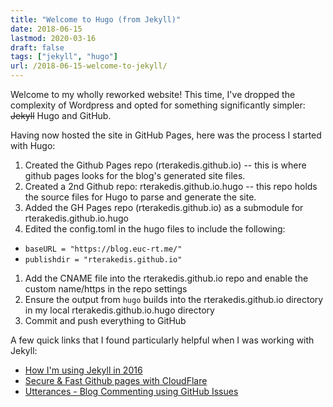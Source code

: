 ```yaml
---
title: "Welcome to Hugo (from Jekyll)"
date: 2018-06-15
lastmod: 2020-03-16
draft: false
tags: ["jekyll", "hugo"]
url: /2018-06-15-welcome-to-jekyll/
---
```


Welcome to my wholly reworked website!  This time, I've dropped the complexity of Wordpress and opted for something significantly simpler:  ~~Jekyll~~ Hugo and GitHub.  

Having now hosted the site in GitHub Pages, here was the process I started with Hugo:

1. Created the Github Pages repo (rterakedis.github.io) -- this is where github pages looks for the blog's generated site files.
1. Created a 2nd Github repo:  rterakedis.github.io.hugo -- this repo holds the source files for Hugo to parse and generate the site.
1. Added the GH Pages repo (rterakedis.github.io) as a submodule for rterakedis.github.io.hugo
1. Edited the config.toml in the hugo files to include the following:
  * `baseURL = "https://blog.euc-rt.me/"`
  * `publishdir = "rterakedis.github.io"`
1. Add the CNAME file into the rterakedis.github.io repo and enable the custom name/https in the repo settings
1. Ensure the output from `hugo` builds into the rterakedis.github.io directory in my local rterakedis.github.io.hugo directory
1. Commit and push everything to GitHub



A few quick links that I found particularly helpful when I was working with Jekyll:
* [How I'm using Jekyll in 2016](https://mademistakes.com/articles/using-jekyll-2016/#fn-2)
* [Secure & Fast Github pages with CloudFlare](https://blog.cloudflare.com/secure-and-fast-github-pages-with-cloudflare/)
* [Utterances - Blog Commenting using GitHub Issues](https://utteranc.es/)
